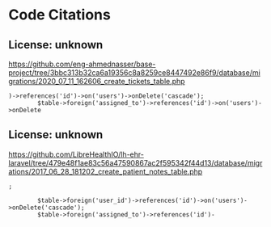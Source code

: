 # Code Citations

## License: unknown
https://github.com/eng-ahmednasser/base-project/tree/3bbc313b32ca6a19356c8a8259ce8447492e86f9/database/migrations/2020_07_11_162606_create_tickets_table.php

```
)->references('id')->on('users')->onDelete('cascade');
        $table->foreign('assigned_to')->references('id')->on('users')->onDelete
```


## License: unknown
https://github.com/LibreHealthIO/lh-ehr-laravel/tree/479e48f1ae83c56a47590867ac2f595342f44d13/database/migrations/2017_06_28_181202_create_patient_notes_table.php

```
;

        $table->foreign('user_id')->references('id')->on('users')->onDelete('cascade');
        $table->foreign('assigned_to')->references('id')-
```

